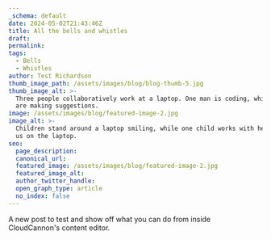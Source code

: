 ```yaml
---
_schema: default
date: 2024-05-02T21:43:46Z
title: All the bells and whistles
draft:
permalink: 
tags:
  - Bells
  - Whistles
author: Test Richardson
thumb_image_path: /assets/images/blog/blog-thumb-5.jpg
thumb_image_alt: >-
  Three people collaboratively work at a laptop. One man is coding, while two
  are making suggestions.
image: /assets/images/blog/featured-image-2.jpg
image_alt: >-
  Children stand around a laptop smiling, while one child works with her back to
  us on the laptop.
seo:
  page_description:
  canonical_url:
  featured_image: /assets/images/blog/featured-image-2.jpg
  featured_image_alt:
  author_twitter_handle:
  open_graph_type: article
  no_index: false
---
```


A new post to test and show off what you can do from inside CloudCannon's content editor.